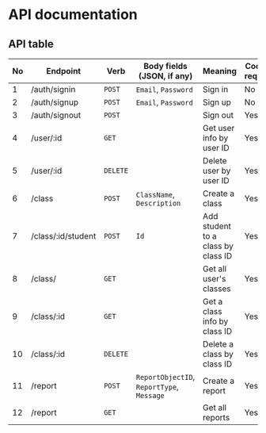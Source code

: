 # API documentation

## API table

| No  | Endpoint           | Verb     | Body fields (JSON, if any)                | Meaning                            | Cookies required |
| --- | ------------------ | -------- | ----------------------------------------- | ---------------------------------- | ---------------- |
| 1   | /auth/signin       | `POST`   | `Email`, `Password`                       | Sign in                            | No               |
| 2   | /auth/signup       | `POST`   | `Email`, `Password`                       | Sign up                            | No               |
| 3   | /auth/signout      | `POST`   |                                           | Sign out                           | Yes              |
| 4   | /user/:id          | `GET`    |                                           | Get user info by user ID           | Yes              |
| 5   | /user/:id          | `DELETE` |                                           | Delete user by user ID             | Yes              |
| 6   | /class             | `POST`   | `ClassName`, `Description`                | Create a class                     | Yes              |
| 7   | /class/:id/student | `POST`   | `Id`                                      | Add student to a class by class ID | Yes              |
| 8   | /class/            | `GET`    |                                           | Get all user's classes             | Yes              |
| 9   | /class/:id         | `GET`    |                                           | Get a class info by class ID       | Yes              |
| 10  | /class/:id         | `DELETE` |                                           | Delete a class by class ID         | Yes              |
| 11  | /report            | `POST`   | `ReportObjectID`, `ReportType`, `Message` | Create a report                    | Yes              |
| 12  | /report            | `GET`    |                                           | Get all reports                    | Yes              |
